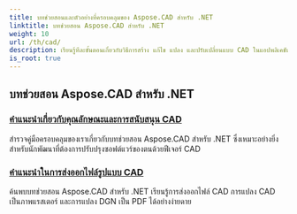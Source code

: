 ```yaml
---
title: บทช่วยสอนและตัวอย่างที่ครอบคลุมของ Aspose.CAD สำหรับ .NET
linktitle: บทช่วยสอน Aspose.CAD สำหรับ .NET
weight: 10
url: /th/cad/
description: เรียนรู้ทีละขั้นตอนเกี่ยวกับวิธีการสร้าง แก้ไข แปลง และปรับเปลี่ยนแบบ CAD ในแอปพลิเคชัน .NET ของคุณได้อย่างง่ายดายและมีประสิทธิภาพ เหมาะสำหรับทั้งผู้เริ่มต้นและผู้เชี่ยวชาญ
is_root: true
---
```

## บทช่วยสอน Aspose.CAD สำหรับ .NET
### [คำแนะนำเกี่ยวกับคุณลักษณะและการสนับสนุน CAD](./guide-to-cad-features-and-support/)
สำรวจคู่มือครอบคลุมของเราเกี่ยวกับบทช่วยสอน Aspose.CAD สำหรับ .NET ซึ่งเหมาะอย่างยิ่งสำหรับนักพัฒนาที่ต้องการปรับปรุงซอฟต์แวร์ของตนด้วยฟีเจอร์ CAD
### [คำแนะนำในการส่งออกไฟล์รูปแบบ CAD](./guide-to-exporting-cad-format/)
ค้นพบบทช่วยสอน Aspose.CAD สำหรับ .NET เรียนรู้การส่งออกไฟล์ CAD การแปลง CAD เป็นภาพแรสเตอร์ และการแปลง DGN เป็น PDF ได้อย่างง่ายดาย